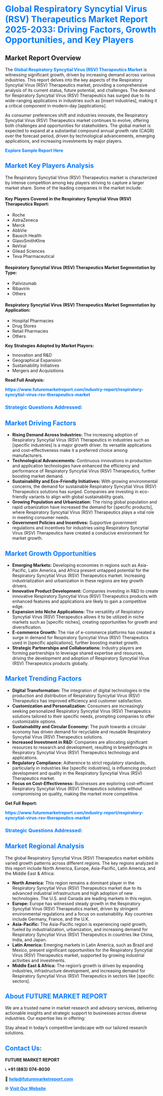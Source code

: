 <h1 style="color: #007BFF;">Global Respiratory Syncytial Virus (RSV) Therapeutics Market Report 2025-2033: Driving Factors, Growth Opportunities, and Key Players</h1>

<section id="overview">
<h2>Market Report Overview</h2>
<p>The <a href="https://www.futuremarketreport.com/industry-report/respiratory-syncytial-virus-rsv-therapeutics-market" style="color: #007BFF; text-decoration: none;"><strong>Global Respiratory Syncytial Virus (RSV) Therapeutics Market</strong></a> is witnessing significant growth, driven by increasing demand across various industries. This report delves into the key aspects of the Respiratory Syncytial Virus (RSV) Therapeutics market, providing a comprehensive analysis of its current status, future potential, and challenges. The demand for Respiratory Syncytial Virus (RSV) Therapeutics has surged due to its wide-ranging applications in industries such as [insert industries], making it a critical component in modern-day [applications].</p>
<p>As consumer preferences shift and industries innovate, the Respiratory Syncytial Virus (RSV) Therapeutics market continues to evolve, offering both challenges and opportunities for stakeholders. The global market is expected to expand at a substantial compound annual growth rate (CAGR) over the forecast period, driven by technological advancements, emerging applications, and increasing investments by major players.</p>
</section>

<section id="overview">
<p><a href="https://www.futuremarketreport.com/request-sample/reportId=58532" style="color: #007BFF; text-decoration: none;"><strong>Explore Sample Report Here</strong></a></p>
</section>

<section id="key-players">
<h2 style="color: #007BFF;">Market Key Players Analysis</h2>
<p>The Respiratory Syncytial Virus (RSV) Therapeutics market is characterized by intense competition among key players striving to capture a larger market share. Some of the leading companies in the market include:</p>
<h4>Key Players Covered in the Respiratory Syncytial Virus (RSV) Therapeutics Report:</h4>
<ul><li>Roche</li><li>AstraZeneca</li><li>Merck</li><li>AbbVie</li><li>Bausch Health</li><li>GlaxoSmithKline</li><li>ReViral</li><li>Gilead Sciences</li><li>Teva Pharmaceutical</li></ul>
<h4>Respiratory Syncytial Virus (RSV) Therapeutics Market Segmentation by Type:</h4>
<ul><li>Palivizumab</li><li>Ribavirin</li><li>Others</li></ul>

<h4>Respiratory Syncytial Virus (RSV) Therapeutics Market Segmentation by Application:</h4>
<ul><li>Hospital Pharmacies</li><li>Drug Stores</li><li>Retail Pharmacies</li><li>Others</li></ul>
<p><strong>Key Strategies Adopted by Market Players:</strong></p>
<ul>
<li>Innovation and R&D</li>
<li>Geographical Expansion</li>
<li>Sustainability Initiatives</li>
<li>Mergers and Acquisitions</li>
</ul>
</section>

<section>
<p><strong>Read Full Analysis: </strong></p><a href="https://www.futuremarketreport.com/industry-report/respiratory-syncytial-virus-rsv-therapeutics-market" style="color: #007BFF; text-decoration: none;"><strong>https://www.futuremarketreport.com/industry-report/respiratory-syncytial-virus-rsv-therapeutics-market</strong></a>
<h3 style="color: #007BFF;">Strategic Questions Addressed:</h3>
</section>

<section id="driving-factors">
<h2 style="color: #007BFF;">Market Driving Factors</h2>
<ul>
<li><strong>Rising Demand Across Industries:</strong> The increasing adoption of Respiratory Syncytial Virus (RSV) Therapeutics in industries such as [specific industries] is a major growth driver. Its versatile applications and cost-effectiveness make it a preferred choice among manufacturers.</li>
<li><strong>Technological Advancements:</strong> Continuous innovations in production and application technologies have enhanced the efficiency and performance of Respiratory Syncytial Virus (RSV) Therapeutics, further boosting market demand.</li>
<li><strong>Sustainability and Eco-Friendly Initiatives:</strong> With growing environmental concerns, the demand for sustainable Respiratory Syncytial Virus (RSV) Therapeutics solutions has surged. Companies are investing in eco-friendly variants to align with global sustainability goals.</li>
<li><strong>Growing Population and Urbanization:</strong> The rising global population and rapid urbanization have increased the demand for [specific products], where Respiratory Syncytial Virus (RSV) Therapeutics plays a vital role in meeting consumer needs.</li>
<li><strong>Government Policies and Incentives:</strong> Supportive government regulations and incentives for industries using Respiratory Syncytial Virus (RSV) Therapeutics have created a conducive environment for market growth.</li>
</ul>
</section>

<section id="growth-opportunities">
<h2 style="color: #007BFF;">Market Growth Opportunities</h2>
<ul>
<li><strong>Emerging Markets:</strong> Developing economies in regions such as Asia-Pacific, Latin America, and Africa present untapped potential for the Respiratory Syncytial Virus (RSV) Therapeutics market. Increasing industrialization and urbanization in these regions are key growth drivers.</li>
<li><strong>Innovative Product Development:</strong> Companies investing in R&D to create innovative Respiratory Syncytial Virus (RSV) Therapeutics products with enhanced features and applications are likely to gain a competitive edge.</li>
<li><strong>Expansion into Niche Applications:</strong> The versatility of Respiratory Syncytial Virus (RSV) Therapeutics allows it to be utilized in niche markets such as [specific niches], creating opportunities for growth and diversification.</li>
<li><strong>E-commerce Growth:</strong> The rise of e-commerce platforms has created a surge in demand for Respiratory Syncytial Virus (RSV) Therapeutics used in [specific applications], further boosting market growth.</li>
<li><strong>Strategic Partnerships and Collaborations:</strong> Industry players are forming partnerships to leverage shared expertise and resources, driving the development and adoption of Respiratory Syncytial Virus (RSV) Therapeutics products globally.</li>
</ul>
</section>

<section id="trending-factors">
<h2 style="color: #007BFF;">Market Trending Factors</h2>
<ul>
<li><strong>Digital Transformation:</strong> The integration of digital technologies in the production and distribution of Respiratory Syncytial Virus (RSV) Therapeutics has improved efficiency and customer satisfaction.</li>
<li><strong>Customization and Personalization:</strong> Consumers are increasingly seeking personalized Respiratory Syncytial Virus (RSV) Therapeutics solutions tailored to their specific needs, prompting companies to offer customizable options.</li>
<li><strong>Sustainability and Circular Economy:</strong> The push towards a circular economy has driven demand for recyclable and reusable Respiratory Syncytial Virus (RSV) Therapeutics solutions.</li>
<li><strong>Increased Investment in R&D:</strong> Companies are allocating significant resources to research and development, resulting in breakthroughs in Respiratory Syncytial Virus (RSV) Therapeutics technology and applications.</li>
<li><strong>Regulatory Compliance:</strong> Adherence to strict regulatory standards, particularly in industries like [specific industries], is influencing product development and quality in the Respiratory Syncytial Virus (RSV) Therapeutics market.</li>
<li><strong>Focus on Cost-Effectiveness:</strong> Businesses are exploring cost-efficient Respiratory Syncytial Virus (RSV) Therapeutics solutions without compromising on quality, making the market more competitive.</li>
</ul>
</section>

<section>
<p><strong>Get Full Report: </strong></p><a href="https://www.futuremarketreport.com/industry-report/respiratory-syncytial-virus-rsv-therapeutics-market" style="color: #007BFF; text-decoration: none;"><strong>https://www.futuremarketreport.com/industry-report/respiratory-syncytial-virus-rsv-therapeutics-market</strong></a>
<h3 style="color: #007BFF;">Strategic Questions Addressed:</h3>
</section>


<section id="regional-analysis">
<h2 style="color: #007BFF;">Market Regional Analysis</h2>
<p>The global Respiratory Syncytial Virus (RSV) Therapeutics market exhibits varied growth patterns across different regions. The key regions analyzed in this report include North America, Europe, Asia-Pacific, Latin America, and the Middle East & Africa:</p>
<ul>
<li><strong>North America:</strong> This region remains a dominant player in the Respiratory Syncytial Virus (RSV) Therapeutics market due to its advanced industrial infrastructure and high adoption of new technologies. The U.S. and Canada are leading markets in this region.</li>
<li><strong>Europe:</strong> Europe has witnessed steady growth in the Respiratory Syncytial Virus (RSV) Therapeutics market, driven by stringent environmental regulations and a focus on sustainability. Key countries include Germany, France, and the U.K.</li>
<li><strong>Asia-Pacific:</strong> The Asia-Pacific region is experiencing rapid growth, fueled by industrialization, urbanization, and increasing demand for Respiratory Syncytial Virus (RSV) Therapeutics in countries like China, India, and Japan.</li>
<li><strong>Latin America:</strong> Emerging markets in Latin America, such as Brazil and Mexico, present significant opportunities for the Respiratory Syncytial Virus (RSV) Therapeutics market, supported by growing industrial activities and investments.</li>
<li><strong>Middle East & Africa:</strong> The region’s growth is driven by expanding industries, infrastructure development, and increasing demand for Respiratory Syncytial Virus (RSV) Therapeutics in sectors like [specific sectors].</li>
</ul>
</section>

<footer>
<h2 style="color: #007BFF;">About FUTURE MARKET REPORT</h2>
<p>We are a trusted name in market research and advisory services, delivering actionable insights and strategic support to businesses across diverse industries. Our expertise lies in offering:</p>

<p>Stay ahead in today’s competitive landscape with our tailored research solutions.</p>

<h2 style="color: #007BFF;">Contact Us:</h2>
<p><strong>FUTURE MARKET REPORT</strong></p>
<p>📞 <strong>+91 (883) 074-8030</strong></p>
<p>📧 <strong><a href="mailto:help@futuremarketreport.com" style="color: #007BFF;">help@futuremarketreport.com</a></strong></p>
<p>🌐 <strong><a href="https://www.futuremarketreport.com/" style="color: #007BFF;">Visit Our Website</a></strong></p>
</footer>